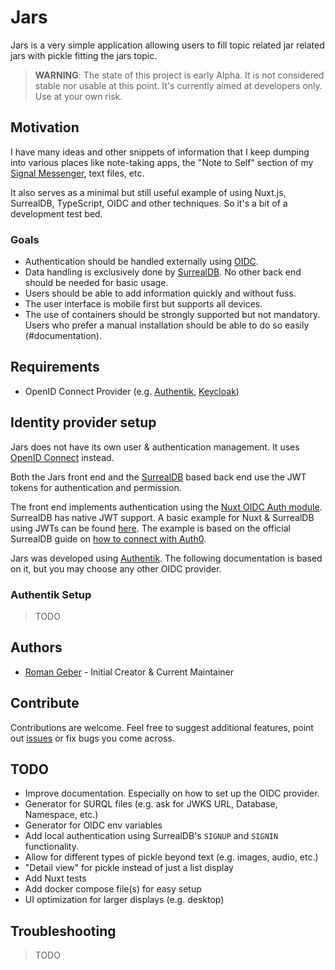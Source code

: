 # Jars

Jars is a very simple application allowing users to fill topic related jar related jars with pickle fitting the jars topic.

> **WARNING**: The state of this project is early Alpha. It is not considered stable nor usable at this point. It's currently aimed at developers only. Use at your own risk.

## Motivation

I have many ideas and other snippets of information that I keep dumping into various places like note-taking apps, the "Note to Self" section of my [Signal Messenger][10], text files, etc.

It also serves as a minimal but still useful example of using Nuxt.js, SurrealDB, TypeScript, OIDC and other techniques. So it's a bit of a development test bed.

### Goals

* Authentication should be handled externally using [OIDC][3].
* Data handling is exclusively done by [SurrealDB][9]. No other back end should be needed for basic usage.
* Users should be able to add information quickly and without fuss.
* The user interface is mobile first but supports all devices.
* The use of containers should be strongly supported but not mandatory. Users who prefer a manual installation should be able to do so easily (#documentation).

## Requirements

* OpenID Connect Provider (e.g. [Authentik][1], [Keycloak][2])

## Identity provider setup

Jars does not have its own user & authentication management. It uses [OpenID Connect][3] instead.

Both the Jars front end and the [SurrealDB][4] based back end use the JWT tokens for authentication and permission.

The front end implements authentication using the [Nuxt OIDC Auth module][7]. SurrealDB has native JWT support. A basic example for Nuxt & SurrealDB using JWTs can be found [here][8]. The example is based on the official SurrealDB guide on [how to connect with Auth0][9].

Jars was developed using [Authentik][1]. The following documentation is based on it, but you may choose any other OIDC provider.

### Authentik Setup

> TODO

## Authors

* [Roman Geber][12] - Initial Creator & Current Maintainer

## Contribute

Contributions are welcome. Feel free to suggest additional features, point out [issues][14] or fix bugs you come across. 

## TODO

* Improve documentation. Especially on how to set up the OIDC provider.
* Generator for SURQL files (e.g. ask for JWKS URL, Database, Namespace, etc.)
* Generator for OIDC env variables
* Add local authentication using SurrealDB's `SIGNUP` and `SIGNIN` functionality.
* Allow for different types of pickle beyond text (e.g. images, audio, etc.)
* "Detail view" for pickle instead of just a list display
* Add Nuxt tests
* Add docker compose file(s) for easy setup
* UI optimization for larger displays (e.g. desktop)

## Troubleshooting

> TODO

[1]: https://goauthentik.io/ "Authentik"
[2]: https://www.keycloak.org/ "Keycloak"
[3]: https://openid.net/developers/how-connect-works/ "What is OpenID Connect"
[4]: https://github.com/surrealdb/surrealdb "SurrealDB"
[5]: https://nuxt.com/ "Nuxt JS"
[6]: https://vuejs.org/ "Vue JS"
[7]: https://nuxt.com/modules/nuxt-oidc-auth "Nuxt OIDC Auth Module"
[8]: https://github.com/rgeber/nuxt-xp-surrealdb-oidc "Nuxt & SurrealDB OIDC authentication example"
[9]: https://surrealdb.com/docs/surrealdb/tutorials/integrate-auth0-as-authentication-provider "SurrealDB Auth0 example"
[10]: https://signal.org/ "Signal Messenger"
[11]: https://tailwindcss.com/ "Tailwind CSS"
[12]: https://romangeber.com/ "Website of Roman Geber"
[13]: https://code.geber.io/romangeber/jars "Jars Repo"
[14]: https://code.geber.io/romangeber/jars/-/issues "Jars Issue Tracker"